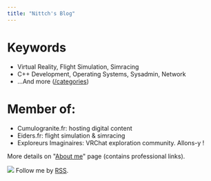 ```yaml
---
title: "Nittch's Blog"
---
```


# Keywords
- Virtual Reality, Flight Simulation, Simracing
- C++ Development, Operating Systems, Sysadmin, Network
- ...And more ([/categories](/categories))

# Member of:
- Cumulogranite.fr: hosting digital content
- Eiders.fr: flight simulation & simracing
- Exploreurs Imaginaires: VRChat exploration community. Allons-y !

More details on "[About me](/aboutme)" page (contains professional links).

![](https://vrac.linkea.org/canard.jpg)
Follow me by [RSS](https://www.nittch.fr/index.xml).
